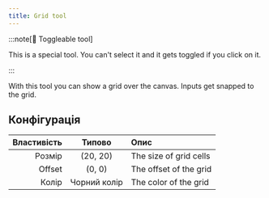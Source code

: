 ```yaml
---
title: Grid tool
---
```


:::note[🔘 Toggleable tool]

This is a special tool.
You can't select it and it gets toggled if you click on it.

:::

With this tool you can show a grid over the canvas.
Inputs get snapped to the grid.

## Конфігурація

| Властивість |            Типово           | Опис                   |
| ----------: | :-------------------------: | :--------------------- |
|      Розмір | (20, 20) | The size of grid cells |
|      Offset |  (0, 0)  | The offset of the grid |
|       Колір |         Чорний колір        | The color of the grid  |
